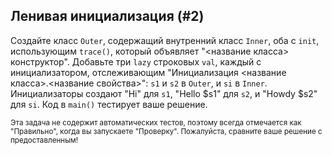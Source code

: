 ## Ленивая инициализация (#2)

Создайте класс `Outer`, содержащий внутренний класс `Inner`, оба с `init`, использующим `trace()`, который объявляет "<название класса> конструктор". Добавьте три `lazy` строковых `val`, каждый с инициализатором, отслеживающим "Инициализация <название класса>.<название свойства>": `s1` и `s2` в `Outer`, и `si` в `Inner`. Инициализаторы создают "Hi" для `s1`, "Hello $s1" для `s2`, и "Howdy $s2" для `si`. Код в `main()` тестирует ваше решение.

<sub> Эта задача не содержит автоматических тестов, поэтому всегда отмечается как "Правильно", когда вы запускаете "Проверку". Пожалуйста, сравните ваше решение с предоставленным! </sub>